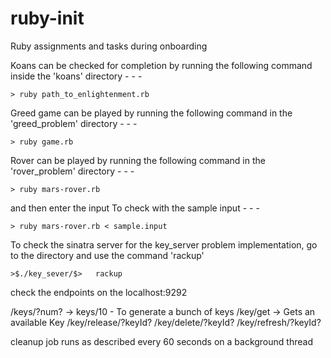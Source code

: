 # ruby-init
Ruby assignments and tasks during onboarding


Koans can be checked for completion by running the following command inside the 'koans' directory - - - 

	> ruby path_to_enlightenment.rb 

Greed game can be played by running the following command in the 'greed_problem' directory - - -
 
	> ruby game.rb

Rover can be played by running the following command in the 'rover_problem' directory - - -
 
	> ruby mars-rover.rb 

and then enter the input 
To check with the sample input - - - 

	> ruby mars-rover.rb < sample.input

To check the sinatra server for the key_server problem implementation, go to the directory and use the command 'rackup'

	>$./key_sever/$>   rackup



check the endpoints on the localhost:9292 


/keys/?num?  -> keys/10 - To generate a bunch of keys
/key/get     -> Gets an available Key
/key/release/?keyId?
/key/delete/?keyId?
/key/refresh/?keyId?

cleanup job runs as described every 60 seconds on a background thread

